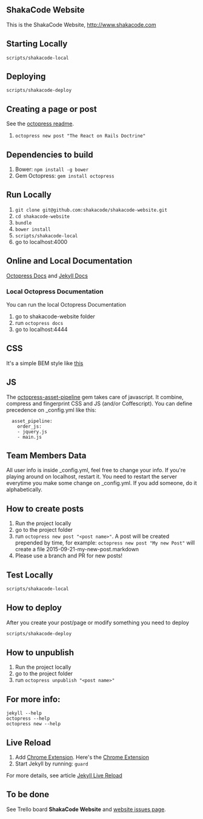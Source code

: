 ## ShakaCode Website
This is the ShakaCode Website, http://www.shakacode.com

## Starting Locally

    scripts/shakacode-local

## Deploying

    scripts/shakacode-deploy

## Creating a page or post
See the [octopress readme](https://github.com/octopress/octopress).
1. `octopress new post "The React on Rails Doctrine"`

## Dependencies to build
1. Bower: `npm install -g bower`
2. Gem Octopress: `gem install octopress`

## Run Locally
1. `git clone git@github.com:shakacode/shakacode-website.git`
2. `cd shakacode-website`
3. `bundle`
4. `bower install`
5. `scripts/shakacode-local`
6. go to localhost:4000

## Online and Local Documentation
[Octopress Docs](https://github.com/octopress/octopress) and
[Jekyll Docs](http://jekyllrb.com/docs/home/)

### Local Octopress Documentation
You can run the local Octopress Documentation

1. go to shakacode-website folder
2. run `octopress docs`
3. go to localhost:4444

## CSS
It's a simple BEM style like [this](https://github.com/airbnb/css)

## JS
The [octopress-asset-pipeline](https://github.com/octopress/asset-pipeline) gem takes care of javascript. It combine, compress and fingerprint CSS and JS (and/or Coffescript). You can define precedence on _config.yml like this:

```
  asset_pipeline:
    order_js:
    - jquery.js
    - main.js
```

## Team Members Data
All user info is inside _config.yml, feel free to change your info. If you're playing around on localhost, restart it.
You need to restart the server everytime you make some change on _config.yml. If you add someone, do it alphabetically.

## How to create posts
1. Run the project locally
2. go to the project folder
3. run `octopress new post "<post name>"`. A post <post name> will be created prepended by time, for example: `octopress new post "My new Post"` will create a file 2015-09-21-my-new-post.markdown
4. Please use a branch and PR for new posts!

## Test Locally

```bash
scripts/shakacode-local
```

## How to deploy
After you create your post/page or modify something you need to deploy

```bash
scripts/shakacode-deploy
```

## How to unpublish
1. Run the project locally
2. go to the project folder
3. run `octopress unpublish "<post name>"`

## For more info:
```
jekyll --help
octopress --help
octopress new --help
```

## Live Reload

1. Add [Chrome Extension](http://feedback.livereload.com/knowledgebase/articles/86242-how-do-i-install-and-use-the-browser-extensions-). Here's the [Chrome Extension](https://chrome.google.com/webstore/detail/livereload/jnihajbhpnppcggbcgedagnkighmdlei)
2. Start Jekyll by running: `guard`

For more details, see article [Jekyll Live Reload](http://dan.doezema.com/2014/01/setting-up-livereload-with-jekyll/)

## To be done
See Trello board **ShakaCode Website** and [website issues page](https://github.com/shakacode/shakacode-website/issues).
